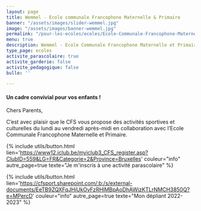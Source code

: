 ```yaml
---
layout: page
title: Wemmel - Ecole communale Francophone Maternelle & Primaire
banner: "/assets/images/slider-wemmel.jpg"
image: "/assets/images/banner-wemmel.jpg"
permalink: "/pour-les-ecoles/ecoles/Ecole-Communale-Francophone-Maternelle-Primaire/"
menu: true
description: Wemmel - Ecole Communale Francophone Maternelle et Primaire
type_page: ecoles
activite_parascolaire: true
activite_garderie: false
activite_pedagogique: false
bulle: ''

---
```

#### **Un cadre convivial pour vos enfants !**

Chers Parents,

C’est avec plaisir que le CFS vous propose des activités sportives et culturelles du lundi au vendredi après-midi en collaboration avec l’Ecole Communale Francophone Maternelle et Primaire.

{% include utils/button.html  
lien='https://www12.iclub.be/myiclub3_CFS_register.asp?ClubID=559&LG=FR&Categorie=2&Province=Bruxelles' couleur="info" autre_page=true texte="Je m'inscris à une activité parascolaire" %}

{% include utils/button.html lien='https://cfsport.sharepoint.com/:b:/s/external-documents/EeTB9ZQXFqJHiUkOvFzRHlMBpAoDhAWizKTLrNMCH3850Q?e=MPercD' couleur="info" autre_page=true texte="Mon dépliant 2022-2023" %}